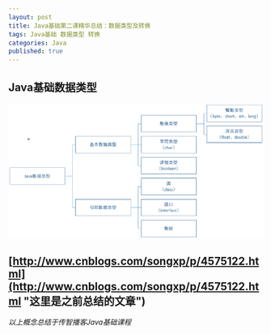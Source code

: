 ```yaml
---
layout: post
title: Java基础第二课精华总结：数据类型及转换
tags: Java基础 数据类型 转换
categories: Java
published: true
---
```


## Java基础数据类型 ##

![title](/static/img/Java基础第二课精华总结/数据类型划分.png "title")

[http://www.cnblogs.com/songxp/p/4575122.html](http://www.cnblogs.com/songxp/p/4575122.html "这里是之前总结的文章")
----------

*以上概念总结于传智播客Java基础课程*
